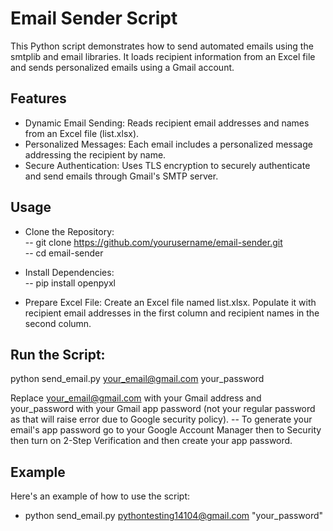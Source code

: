 # Email Sender Script
This Python script demonstrates how to send automated emails using the smtplib and email libraries. It loads recipient information from an Excel file and sends personalized emails using a Gmail account.

## Features
- Dynamic Email Sending: Reads recipient email addresses and names from an Excel file (list.xlsx).
- Personalized Messages: Each email includes a personalized message addressing the recipient by name.
- Secure Authentication: Uses TLS encryption to securely authenticate and send emails through Gmail's SMTP server.

## Usage
- Clone the Repository:\
-- git clone https://github.com/yourusername/email-sender.git \
-- cd email-sender

- Install Dependencies:\
-- pip install openpyxl

- Prepare Excel File:
Create an Excel file named list.xlsx.
Populate it with recipient email addresses in the first column and recipient names in the second column.

## Run the Script:

python send_email.py your_email@gmail.com your_password

Replace your_email@gmail.com with your Gmail address and your_password with your Gmail app password (not your regular password as that will raise error due to Google security policy).
-- To generate your email's app password go to your Google Account Manager then to Security then turn on 2-Step Verification and then create your app password.

## Example
Here's an example of how to use the script:
- python send_email.py pythontesting14104@gmail.com "your_password"
